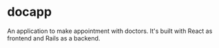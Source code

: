 # docapp
An application to make appointment with doctors. It's built with React as frontend and Rails as a backend.
